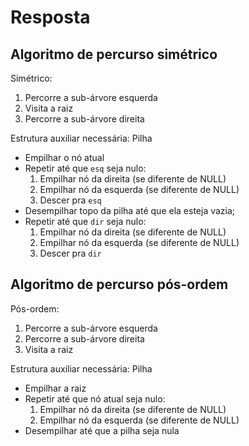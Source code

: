 # Resposta

## Algoritmo de percurso simétrico

Simétrico: 
  1. Percorre a sub-árvore esquerda
  2. Visita a raiz
  3. Percorre a sub-árvore direita

Estrutura auxiliar necessária: Pilha

- Empilhar o nó atual
- Repetir até que `esq` seja nulo:
  1. Empilhar nó da direita (se diferente de NULL)
  2. Empilhar nó da esquerda (se diferente de NULL)
  3. Descer pra `esq`
- Desempilhar topo da pilha até que ela esteja vazia;
- Repetir até que `dir` seja nulo:
  1. Empilhar nó da direita (se diferente de NULL)
  2. Empilhar nó da esquerda (se diferente de NULL)
  3. Descer pra `dir`


## Algoritmo de percurso pós-ordem

Pós-ordem:
  1. Percorre a sub-árvore esquerda
  2. Percorre a sub-árvore direita
  3. Visita a raiz

Estrutura auxiliar necessária: Pilha

- Empilhar a raiz
- Repetir até que nó atual seja nulo:
  1. Empilhar nó da direita (se diferente de NULL)
  2. Empilhar nó da esquerda (se diferente de NULL)
- Desempilhar até que a pilha seja nula